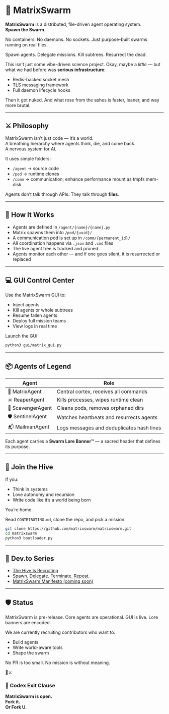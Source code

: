 # 🧠 MatrixSwarm

**MatrixSwarm** is a distributed, file-driven agent operating system.  
**Spawn the Swarm.**

No containers. No daemons. No sockets. Just purpose-built swarms running on real files.

Spawn agents. Delegate missions. Kill subtrees. Resurrect the dead.

This isn't just some vibe-driven science project. Okay, maybe a *little* — but what we had before was **serious infrastructure**:
- Redis-backed socket mesh
- TLS messaging framework
- Full daemon lifecycle hooks

Then it got nuked. And what rose from the ashes is faster, leaner, and way more brutal.

---

## ⚔️ Philosophy

MatrixSwarm isn’t just code — it’s a world.  
A breathing hierarchy where agents think, die, and come back.  
A nervous system for AI.

It uses simple folders:
- `/agent` → source code
- `/pod` → runtime clones
- `/comm` → communication; enhance performance mount as tmpfs mem-disk

Agents don’t talk through APIs. They talk through **files**.

---

## 🔧 How It Works

- Agents are defined in `/agent/{name}/{name}.py`
- Matrix spawns them into `/pod/{uuid}/`
- A communication pod is set up in `/comm/{permanent_id}/`
- All coordination happens via `.json` and `.cmd` files
- The live agent tree is tracked and pruned
- Agents monitor each other — and if one goes silent, it is resurrected or replaced

---

## 💻 GUI Control Center

Use the MatrixSwarm GUI to:
- Inject agents
- Kill agents or whole subtrees
- Resume fallen agents
- Deploy full mission teams
- View logs in real time

Launch the GUI:
```bash
python3 gui/matrix_gui.py
```

---

## 📦 Agents of Legend

| Agent           | Role                                     |
|----------------|------------------------------------------|
| 🧠 MatrixAgent     | Central cortex, receives all commands     |
| ☠ ReaperAgent      | Kills processes, wipes runtime clean      |
| 🧹 ScavengerAgent  | Cleans pods, removes orphaned dirs        |
| 🛡 SentinelAgent   | Watches heartbeats and resurrects agents |
| 📬 MailmanAgent    | Logs messages and deduplicates hash lines |

Each agent carries a **Swarm Lore Banner™** — a sacred header that defines its purpose.

---

## 🧬 Join the Hive

If you:
- Think in systems
- Love autonomy and recursion
- Write code like it’s a world being born

You’re home.

Read `CONTRIBUTING.md`, clone the repo, and pick a mission.

```bash
git clone https://github.com/matrixswarm/matrixswarm.git
cd matrixswarm
python3 bootloader.py
```

---

## 📖 Dev.to Series

- [The Hive Is Recruiting](https://dev.to/your-post)
- [Spawn. Delegate. Terminate. Repeat.](https://dev.to/your-post)
- [MatrixSwarm Manifesto (coming soon)](https://dev.to/your-post)

---

## 🛡 Status

MatrixSwarm is pre-release. Core agents are operational. GUI is live. Lore banners are encoded.

We are currently recruiting contributors who want to:
- Build agents
- Write world-aware tools
- Shape the swarm

No PR is too small. No mission is without meaning.

🧠⚔️

### 🧬 Codex Exit Clause

**MatrixSwarm is open.**  
**Fork it.**  
**Or Fork U.**
